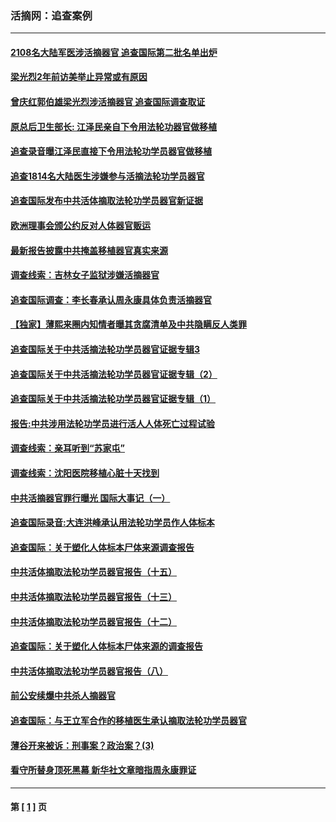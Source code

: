 ### 活摘网：追查案例
---
#### [2108名大陆军医涉活摘器官 追查国际第二批名单出炉](../../pages/nf5880/n4284769.md) 
#### [梁光烈2年前访美举止异常或有原因](../../pages/nf5880/n4279686.md) 
#### [曾庆红郭伯雄梁光烈涉活摘器官 追查国际调查取证](../../pages/nf5880/n4278462.md) 
#### [原总后卫生部长: 江泽民亲自下令用法轮功器官做移植](../../pages/nf5880/n4263864.md) 
#### [追查录音曝江泽民直接下令用法轮功学员器官做移植](../../pages/nf5880/n4261268.md) 
#### [追查1814名大陆医生涉嫌参与活摘法轮功学员器官](../../pages/nf5880/n4259055.md) 
#### [追查国际发布中共活体摘取法轮功学员器官新证据](../../pages/nf5880/n4258255.md) 
#### [欧洲理事会颁公约反对人体器官贩运](../../pages/nf5880/n4206955.md) 
#### [最新报告披露中共掩盖移植器官真实来源](../../pages/nf5880/n4140084.md) 
#### [调查线索：吉林女子监狱涉嫌活摘器官](../../pages/nf5880/n4044366.md) 
#### [追查国际调查：李长春承认周永康具体负责活摘器官](../../pages/nf5880/n3966668.md) 
#### [【独家】薄熙来圈内知情者曝其贪腐清单及中共隐瞒反人类罪](../../pages/nf5880/n3969557.md) 
#### [追查国际关于中共活摘法轮功学员器官证据专辑3](../../pages/nf5880/n3966634.md) 
#### [追查国际关于中共活摘法轮功学员器官证据专辑（2）](../../pages/nf5880/n3964268.md) 
#### [追查国际关于中共活摘法轮功学员器官证据专辑（1）](../../pages/nf5880/n3963792.md) 
#### [报告:中共涉用法轮功学员进行活人人体死亡过程试验](../../pages/nf5880/n3952602.md) 
#### [调查线索：亲耳听到“苏家屯”](../../pages/nf5880/n3847950.md) 
#### [调查线索：沈阳医院移植心脏十天找到](../../pages/nf5880/n3834715.md) 
#### [中共活摘器官罪行曝光 国际大事记（一）](../../pages/nf5880/n3743552.md) 
#### [追查国际录音:大连洪峰承认用法轮功学员作人体标本](../../pages/nf5880/n3740736.md) 
#### [追查国际：关于塑化人体标本尸体来源调查报告](../../pages/nf5880/n3740673.md) 
#### [中共活体摘取法轮功学员器官报告（十五）](../../pages/nf5880/n3734642.md) 
#### [中共活体摘取法轮功学员器官报告（十三）](../../pages/nf5880/n3732993.md) 
#### [中共活体摘取法轮功学员器官报告（十二）](../../pages/nf5880/n3732018.md) 
#### [追查国际：关于塑化人体标本尸体来源的调查报告](../../pages/nf5880/n3730493.md) 
#### [中共活体摘取法轮功学员器官报告（八）](../../pages/nf5880/n3729223.md) 
#### [前公安续爆中共杀人摘器官](../../pages/nf5880/n3690753.md) 
#### [追查国际：与王立军合作的移植医生承认摘取法轮功学员器官](../../pages/nf5880/n3654942.md) 
#### [薄谷开来被诉：刑事案？政治案？(3)](../../pages/nf5880/n3647379.md) 
#### [看守所替身顶死黑幕 新华社文章暗指周永康罪证](../../pages/nf5880/n3550420.md) 

---
#### 第 [ [1](./1.md) ] 页
